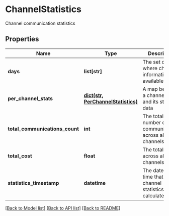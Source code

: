 # ChannelStatistics

Channel communication statistics

## Properties
Name | Type | Description | Notes
------------ | ------------- | ------------- | -------------
**days** | **list[str]** | The set of days where channel information is available | 
**per_channel_stats** | [**dict(str, PerChannelStatistics)**](PerChannelStatistics.md) | A map between a channel&#39;s id and its statistics data | 
**total_communications_count** | **int** | The total number of communications across all channels | 
**total_cost** | **float** | The total cost across all channels | 
**statistics_timestamp** | **datetime** | The date and time that the channel statistics were calculated | [optional] 

[[Back to Model list]](../README.md#documentation-for-models) [[Back to API list]](../README.md#documentation-for-api-endpoints) [[Back to README]](../README.md)


